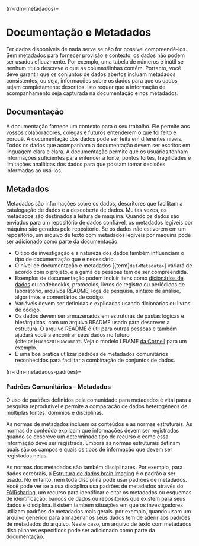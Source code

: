 (rr-rdm-metadados)=
# Documentação e Metadados

Ter dados disponíveis de nada serve se não for possível compreendê-los. Sem metadados para fornecer provisão e contexto, os dados não podem ser usados eficazmente. Por exemplo, uma tabela de números é inútil se nenhum título descreve o que as colunas/linhas contêm. Portanto, você deve garantir que os conjuntos de dados abertos incluam metadados consistentes, ou seja, informações sobre os dados para que os dados sejam completamente descritos. Isto requer que a informação de acompanhamento seja capturada na documentação e nos metadados.

## Documentação

A documentação fornece um contexto para o seu trabalho. Ele permite aos vossos colaboradores, colegas e futuros entenderem o que foi feito e porquê. A documentação dos dados pode ser feita em diferentes níveis. Todos os dados que acompanham a documentação devem ser escritos em linguagem clara e clara. A documentação permite que os usuários tenham informações suficientes para entender a fonte, pontos fortes, fragilidades e limitações analíticas dos dados para que possam tomar decisões informadas ao usá-los.

## Metadados

Metadados são informações sobre os dados, descritores que facilitam a catalogação de dados e a descoberta de dados. Muitas vezes, os metadados são destinados à leitura de máquina. Quando os dados são enviados para um repositório de dados confiável, os metadados legíveis por máquina são gerados pelo repositório. Se os dados não estiverem em um repositório, um arquivo de texto com metadados legíveis por máquina pode ser adicionado como parte da documentação.

- O tipo de investigação e a natureza dos dados também influenciam o tipo de documentação que é necessário.
- O nível de documentação e metadados [{term}`def<Metadata>`] variará de acordo com o projeto, e a gama de pessoas tem de ser compreendida.
- Exemplos de documentação podem incluir itens como [dicionários de dados](https://help.osf.io/hc/en-us/articles/360019739054-How-to-Make-a-Data-Dictionary) ou codebookks, protocolos, livros de registro ou periódicos de laboratório, arquivos README, logs de pesquisa, sintaxe de análise, algoritmos e comentários de código.
- Variáveis devem ser definidas e explicadas usando dicionários ou livros de código.
- Os dados devem ser armazenados em estruturas de pastas lógicas e hierárquicas, com um arquivo README usado para descrever a estrutura. O arquivo README é útil para outras pessoas e também ajudará você a encontrar seus dados no futuro {cite:ps}`Fuchs2018Document`. Veja o modelo LEIAME [da Cornell](https://cornell.app.box.com/v/ReadmeTemplate) para um exemplo.
- É uma boa prática utilizar padrões de metadados comunitários reconhecidos para facilitar a combinação de conjuntos de dados.

(rr-rdm-metadados-padrões)=
### Padrões Comunitários - Metadados

O uso de padrões definidos pela comunidade para metadados é vital para a pesquisa reprodutível e permite a comparação de dados heterogéneos de múltiplas fontes. domínios e disciplinas.

As normas de metadados incluem os conteúdos e as normas estruturais. As normas de conteúdo explicam que informações devem ser registradas quando se descreve um determinado tipo de recurso e como essa informação deve ser registrada. Embora as normas estruturais definam quais são os campos e quais os tipos de informação que devem ser registados nelas.

As normas dos metadados são também disciplinares. Por exemplo, para dados cerebrais, a [Estrutura de dados brain Imaging](https://doi.org/10.25504/FAIRsharing.rd1j6t) é o padrão a ser usado. No entanto, nem toda disciplina pode usar padrões de metadados. Você pode ver se a sua disciplina usa padrões de metadados através do [FAIRsharing](https://fairsharing.org/), um recurso para identificar e citar os metadados ou esquemas de identificação, bancos de dados ou repositórios que existem para seus dados e disciplina. Existem também situações em que os investigadores utilizam padrões de metadados mais gerais. por exemplo, quando usam um arquivo genérico para armazenar os seus dados têm de aderir aos padrões de metadados do arquivo. Neste caso, um arquivo de texto com metadados disciplinares específicos pode ser adicionado como parte da documentação.
